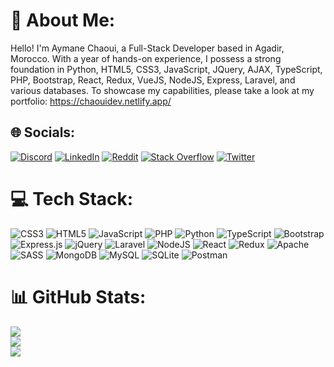 # 💫 About Me:

Hello! I'm Aymane Chaoui, a Full-Stack Developer based in Agadir, Morocco. With a year of hands-on experience, I possess a strong foundation in Python, HTML5, CSS3, JavaScript, JQuery, AJAX, TypeScript, PHP, Bootstrap, React, Redux, VueJS, NodeJS, Express, Laravel, and various databases. To showcase my capabilities, please take a look at my portfolio: https://chaouidev.netlify.app/

## 🌐 Socials:

[![Discord](https://img.shields.io/badge/Discord-%237289DA.svg?logo=discord&logoColor=white)](https://discord.gg/CodeNeyam#2450) [![LinkedIn](https://img.shields.io/badge/LinkedIn-%230077B5.svg?logo=linkedin&logoColor=white)](https://www.linkedin.com/in/aymane-chaoui-966a35233/) [![Reddit](https://img.shields.io/badge/Reddit-%23FF4500.svg?logo=Reddit&logoColor=white)](https://www.reddit.com/user/CodeNeyam) [![Stack Overflow](https://img.shields.io/badge/-Stackoverflow-FE7A16?logo=stack-overflow&logoColor=white)](https://stackoverflow.com/users/18945229) [![Twitter](https://img.shields.io/badge/Twitter-%231DA1F2.svg?logo=Twitter&logoColor=white)](https://twitter.com/Ash_y6)

# 💻 Tech Stack:

![CSS3](https://img.shields.io/badge/css3-%231572B6.svg?style=for-the-badge&logo=css3&logoColor=white) ![HTML5](https://img.shields.io/badge/html5-%23E34F26.svg?style=for-the-badge&logo=html5&logoColor=white) ![JavaScript](https://img.shields.io/badge/javascript-%23323330.svg?style=for-the-badge&logo=javascript&logoColor=%23F7DF1E) ![PHP](https://img.shields.io/badge/php-%23777BB4.svg?style=for-the-badge&logo=php&logoColor=white) ![Python](https://img.shields.io/badge/python-3670A0?style=for-the-badge&logo=python&logoColor=ffdd54) ![TypeScript](https://img.shields.io/badge/typescript-%23007ACC.svg?style=for-the-badge&logo=typescript&logoColor=white) ![Bootstrap](https://img.shields.io/badge/bootstrap-%23563D7C.svg?style=for-the-badge&logo=bootstrap&logoColor=white) ![Express.js](https://img.shields.io/badge/express.js-%23404d59.svg?style=for-the-badge&logo=express&logoColor=%2361DAFB) ![jQuery](https://img.shields.io/badge/jquery-%230769AD.svg?style=for-the-badge&logo=jquery&logoColor=white) ![Laravel](https://img.shields.io/badge/laravel-%23FF2D20.svg?style=for-the-badge&logo=laravel&logoColor=white) ![NodeJS](https://img.shields.io/badge/node.js-6DA55F?style=for-the-badge&logo=node.js&logoColor=white) ![React](https://img.shields.io/badge/react-%2320232a.svg?style=for-the-badge&logo=react&logoColor=%2361DAFB) ![Redux](https://img.shields.io/badge/redux-%23593d88.svg?style=for-the-badge&logo=redux&logoColor=white) ![Apache](https://img.shields.io/badge/apache-%23D42029.svg?style=for-the-badge&logo=apache&logoColor=white) ![SASS](https://img.shields.io/badge/SASS-hotpink.svg?style=for-the-badge&logo=SASS&logoColor=white) ![MongoDB](https://img.shields.io/badge/MongoDB-%234ea94b.svg?style=for-the-badge&logo=mongodb&logoColor=white) ![MySQL](https://img.shields.io/badge/mysql-%2300f.svg?style=for-the-badge&logo=mysql&logoColor=white) ![SQLite](https://img.shields.io/badge/sqlite-%2307405e.svg?style=for-the-badge&logo=sqlite&logoColor=white) ![Postman](https://img.shields.io/badge/Postman-FF6C37?style=for-the-badge&logo=postman&logoColor=white)

# 📊 GitHub Stats:

![](https://github-readme-stats.vercel.app/api?username=CodeNeyam&theme=dracula&hide_border=false&include_all_commits=false&count_private=false)<br/>
![](https://github-readme-streak-stats.herokuapp.com/?user=CodeNeyam&theme=dracula&hide_border=false)<br/>
![](https://github-readme-stats.vercel.app/api/top-langs/?username=CodeNeyam&theme=dracula&hide_border=false&include_all_commits=false&count_private=false&layout=compact)

